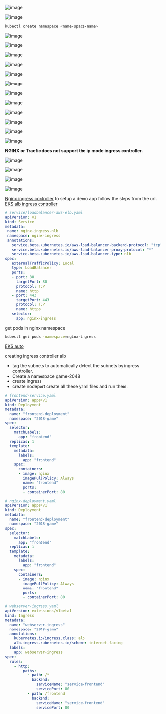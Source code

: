 ![image](https://github.com/user-attachments/assets/6fb5d6de-b205-43b7-905b-b6d93fb0709d)

![image](https://github.com/user-attachments/assets/17f3bb09-b531-4cfc-8807-2b32d8f8be38)

```sh
kubectl create namespace <name-space-name>
```
![image](https://github.com/user-attachments/assets/ebd91545-d74e-4e04-bd3c-94a2de25a448)

![image](https://github.com/user-attachments/assets/f121db25-d06a-4bfb-b3af-7d4d55e35bbd)

![image](https://github.com/user-attachments/assets/b0af0c02-929f-4ea8-8f27-5b8d755a5f3e)

![image](https://github.com/user-attachments/assets/bdb08593-2ab7-4324-9160-84b5dd35825e)

![image](https://github.com/user-attachments/assets/7e3c25bf-15ef-4075-be7d-cfce891919fb)

![image](https://github.com/user-attachments/assets/8e414ba0-3a1b-46bd-af2f-02330fc31aa5)

![image](https://github.com/user-attachments/assets/1a5ad348-5084-4ccb-8924-9b6cfb75d2b4)

![image](https://github.com/user-attachments/assets/89d57e8a-87ee-4de5-97d3-7626af05fcff)

![image](https://github.com/user-attachments/assets/a8abf7eb-97b7-4b53-bd32-24282a2fe076)

![image](https://github.com/user-attachments/assets/b55cbc73-8a41-4e32-ac3a-af1812fb6d69)

![image](https://github.com/user-attachments/assets/79b6535a-0def-414d-9b59-2626b11c6ca6)

![image](https://github.com/user-attachments/assets/65bc9044-980b-40d1-b0ae-bd98b7502593)

<b> NGINX or Traefic does not support the ip mode ingress controller.</b>

![image](https://github.com/user-attachments/assets/017d2e61-c68a-4a73-8bb7-1a0b0f40a739)

![image](https://github.com/user-attachments/assets/8b2cce6f-25be-44d3-8b6e-b1a57d954d93)

![image](https://github.com/user-attachments/assets/cffa6704-e054-48de-986f-8fa1fb27973c)

![image](https://github.com/user-attachments/assets/ca74eddb-aaf4-48a9-a434-9b5f59efb9bc)



<a href="https://docs.nginx.com/nginx/deployment-guides/amazon-web-services/ingress-controller-elastic-kubernetes-services/"> Nginx ingress controller</a>
to setup a demo app follow the steps from the url.
<a href="https://aws.amazon.com/blogs/opensource/kubernetes-ingress-aws-alb-ingress-controller/"> EKS alb ingress controller </a>

```yaml
# service/loadbalancer-aws-elb.yaml
apiVersion: v1
kind: Service
metadata:
 name: nginx-ingress-nlb
 namespace: nginx-ingress
 annotations:
   service.beta.kubernetes.io/aws-load-balancer-backend-protocol: "tcp"
   service.beta.kubernetes.io/aws-load-balancer-proxy-protocol: "*"
   service.beta.kubernetes.io/aws-load-balancer-type: nlb
spec:
   externalTrafficPolicy: Local
   type: LoadBalancer
   ports:
   - port: 80
     targetPort: 80
     protocol: TCP
     name: http
   - port: 443
     targetPort: 443
     protocol: TCP
     name: https
   selector:
     app: nginx-ingress
```
get pods in nginx namespace
```sh
kubectl get pods -namespace=nginx-ingress
```

<a href="https://docs.aws.amazon.com/eks/latest/userguide/automode.html"> EKS auto</a>

creating ingress controller alb
- tag the subnets to automatically detect the subnets by ingress controller.
- Create a namespace game-2048
- create ingress
- create nodeport 
create all these yaml files and run them.
```yaml
# frontend-service.yaml
apiVersion: apps/v1
kind: Deployment
metadata:
  name: "frontend-deployment"
  namespace: "2048-game"
spec:
  selector:
    matchLabels:
      app: "frontend"
  replicas: 1
  template:
    metadata:
      labels:
        app: "frontend"
    spec:
      containers:
      - image: nginx
        imagePullPolicy: Always
        name: "frontend"
        ports:
        - containerPort: 80
```

```yaml
# nginx-deployment.yaml
apiVersion: apps/v1
kind: Deployment
metadata:
  name: "frontend-deployment"
  namespace: "2048-game"
spec:
  selector:
    matchLabels:
      app: "frontend"
  replicas: 1
  template:
    metadata:
      labels:
        app: "frontend"
    spec:
      containers:
      - image: nginx
        imagePullPolicy: Always
        name: "frontend"
        ports:
        - containerPort: 80
```

```yaml
# webserver-ingress.yaml
apiVersion: extensions/v1beta1
kind: Ingress
metadata:
  name: "webserver-ingress"
  namespace: "2048-game"
  annotations:
    kubernetes.io/ingress.class: alb
    alb.ingress.kubernetes.io/scheme: internet-facing
  labels:
    app: webserver-ingress
spec:
  rules:
    - http:
        paths:
          - path: /*
            backend:
              serviceName: "service-frontend"
              servicePort: 80
          - path: /frontend
            backend:
              serviceName: "service-frontend"
              servicePort: 80    
```


